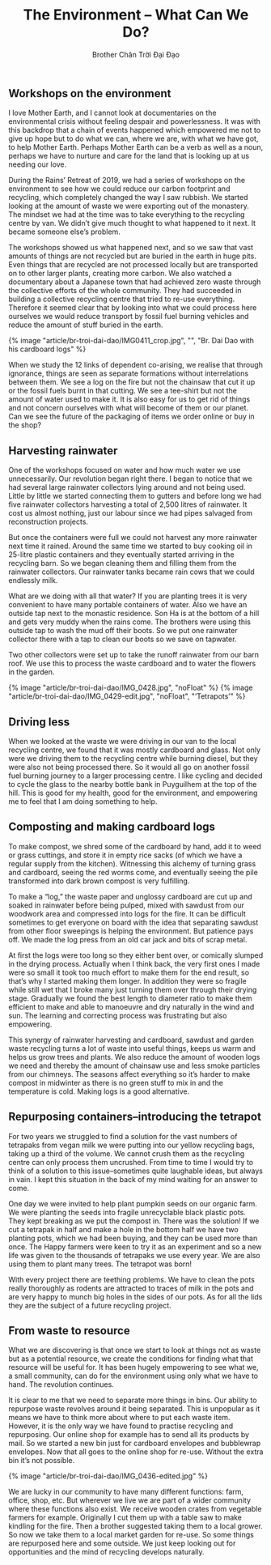 ﻿---
title: The Environment – What Can We Do?
author: Brother Chân Trời Đại Đạo
---

## Workshops on the environment 

I love Mother Earth, and I cannot look at documentaries on the environmental crisis without feeling despair and powerlessness. It was with this backdrop that a chain of events happened which empowered me not to give up hope but to do what we can, where we are, with what we have got, to help Mother Earth. Perhaps Mother Earth can be a verb as well as a noun, perhaps we have to nurture and care for the land that is looking up at us needing our love.

During the Rains’ Retreat of 2019, we had a series of workshops on the environment to see how we could reduce our carbon footprint and recycling, which completely changed the way I saw rubbish. We started looking at the amount of waste we were exporting out of the monastery. The mindset we had at the time was to take everything to the recycling centre by van. We didn’t give much thought to what happened to it next. It became someone else’s problem. 

The workshops showed us what happened next, and so we saw that vast amounts of things are not recycled but are buried in the earth in huge pits. Even things that are recycled are not processed locally but are transported on to other larger plants, creating more carbon. We also watched a documentary about a Japanese town that had achieved zero waste through the collective efforts of the whole community. They had succeeded in building a collective recycling centre that tried to re-use everything. Therefore it seemed clear that by looking into what we could process here ourselves we would reduce transport by fossil fuel burning vehicles and reduce the amount of stuff buried in the earth.

{% image "article/br-troi-dai-dao/IMG0411_crop.jpg", "", "Br. Dai Dao with his cardboard logs" %}

When we study the 12 links of dependent co-arising, we realise that through ignorance, things are seen as separate formations without interrelations between them. We see a log on the fire but not the chainsaw that cut it up or the fossil fuels burnt in that cutting. We see a tee-shirt but not the amount of water used to make it. It is also easy for us to get rid of things and not concern ourselves with what will become of them or our planet. Can we see the future of the packaging of items we order online or buy in the shop?  

## Harvesting rainwater 

One of the workshops focused on water and how much water we use unnecessarily. Our revolution began right there. I began to notice that we had several large rainwater collectors lying around and not being used. Little by little we started connecting them to gutters and before long we had five rainwater collectors harvesting a total of 2,500 litres of rainwater. It cost us almost nothing, just our labour since we had pipes salvaged from reconstruction projects. 

But once the containers were full we could not harvest any more rainwater next time it rained. Around the same time we started to buy cooking oil in 25-litre plastic containers and they eventually started arriving in the recycling barn. So we began cleaning them and filling them from the rainwater collectors. Our rainwater tanks became rain cows that we could endlessly milk. 

What are we doing with all that water? If you are planting trees it is very convenient to have many portable containers of water. Also we have an outside tap next to the monastic residence. Son Ha is at the bottom of a hill and gets very muddy when the rains come. The brothers were using this outside tap to wash the mud off their boots. So we put one rainwater collector there with a tap to clean our boots so we save on tapwater.

Two other collectors were set up to take the runoff rainwater from our barn roof. We use this to process the waste cardboard and to water the flowers in the garden.

{% image "article/br-troi-dai-dao/IMG_0428.jpg", "noFloat" %}
{% image "article/br-troi-dai-dao/IMG_0429-edit.jpg", "noFloat", "‘Tetrapots’" %}

## Driving less 

When we looked at the waste we were driving in our van to the local recycling centre, we found that it was mostly cardboard and glass. Not only were we driving them to the recycling centre while burning diesel, but they were also not being processed there. So it would all go on another fossil fuel burning journey to a larger processing centre. I like cycling and decided to cycle the glass to the nearby bottle bank in Puyguilhem at the top of the hill. This is good for my health, good for the environment, and empowering me to feel that I am doing something to help.

## Composting and making cardboard logs 

To make compost, we shred some of the cardboard by hand, add it to weed or grass cuttings, and store it in empty rice sacks (of which we have a regular supply from the kitchen). Witnessing this alchemy of turning grass and cardboard, seeing the red worms come, and eventually seeing the pile transformed into dark brown compost is very fulfilling.

To make a “log,” the waste paper and unglossy cardboard are cut up and soaked in rainwater before being pulped, mixed with sawdust from our woodwork area and compressed into logs for the fire. It can be difficult sometimes to get everyone on board with the idea that separating sawdust from other floor sweepings is helping the environment. But patience pays off. We made the log press from an old car jack and bits of scrap metal. 

At first the logs were too long so they either bent over, or comically slumped in the drying process. Actually when I think back, the very first ones I made were so small it took too much effort to make them for the end result, so that’s why I started making them longer. In addition they were so fragile while still wet that I broke many just turning them over through their drying stage. Gradually we found the best length to diameter ratio to make them efficient to make and able to manoeuvre and dry naturally in the wind and sun. The learning and correcting process was frustrating but also empowering.

This synergy of rainwater harvesting and cardboard, sawdust and garden waste recycling turns a lot of waste into useful things, keeps us warm and helps us grow trees and plants. We also reduce the amount of wooden logs we need and thereby the amount of chainsaw use and less smoke particles from our chimneys. The seasons affect everything so it’s harder to make compost in midwinter as there is no green stuff to mix in and the temperature is cold. Making logs is a good alternative. 

## Repurposing containers–introducing the tetrapot 

For two years we struggled to find a solution for the vast numbers of tetrapaks from vegan milk we were putting into our yellow recycling bags, taking up a third of the volume. We cannot crush them as the recycling centre can only process them uncrushed. From time to time I would try to think of a solution to this issue–sometimes quite laughable ideas, but always in vain. I kept this situation in the back of my mind waiting for an answer to come. 

One day we were invited to help plant pumpkin seeds on our organic farm. We were planting the seeds into fragile unrecyclable black plastic pots. They kept breaking as we put the compost in. There was the solution! If we cut a tetrapak in half and make a hole in the bottom half we have two planting pots, which we had been buying, and they can be used more than once. The Happy farmers were keen to try it as an experiment and so a new life was given to the thousands of tetrapaks we use every year. We are also using them to plant many trees. The tetrapot was born!

With every project there are teething problems. We have to clean the pots really thoroughly as rodents are attracted to traces of milk in the pots and are very happy to munch big holes in the sides of our pots. As for all the lids they are the subject of a future recycling project.

## From waste to resource 

What we are discovering is that once we start to look at things not as waste but as a potential resource, we create the conditions for finding what that resource will be useful for. It has been hugely empowering to see what we, a small community, can do for the environment using only what we have to hand. The revolution continues.

It is clear to me that we need to separate more things in bins. Our ability to repurpose waste revolves around it being separated. This is unpopular as it means we have to think more about where to put each waste item. However, it is the only way we have found to practise recycling and repurposing. Our online shop for example has to send all its products by mail. So we started a new bin just for cardboard envelopes and bubblewrap envelopes. Now that all goes to the online shop for re-use. Without the extra bin it’s not possible. 

{% image "article/br-troi-dai-dao/IMG_0436-edited.jpg" %}

We are lucky in our community to have many different functions: farm, office, shop, etc. But wherever we live we are part of a wider community where these functions also exist. We receive wooden crates from vegetable farmers for example. Originally I cut them up with a table saw to make kindling for the fire. Then a brother suggested taking them to a local grower. So now we take them to a local market garden for re-use. So some things are repurposed here and some outside. We just keep looking out for opportunities and the mind of recycling develops naturally.
